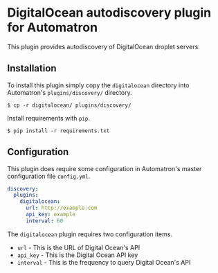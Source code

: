 # DigitalOcean autodiscovery plugin for Automatron

This plugin provides autodiscovery of DigitalOcean droplet servers.

## Installation

To install this plugin simply copy the `digitalocean` directory into Automatron's `plugins/discovery/` directory.

```shell
$ cp -r digitalocean/ plugins/discovery/
```

Install requirements with `pip`.

```shell
$ pip install -r requirements.txt
```

## Configuration

This plugin does require some configuration in Automatron's master configuration file `config.yml`.

```yaml
discovery:
  plugins:
    digitalocean:
      url: http://example.com
      api_key: example
      interval: 60
```

The `digitalocean` plugin requires two configuration items.

* `url` - This is the URL of Digital Ocean's API
* `api_key` - This is the Digital Ocean API key
* `interval` - This is the frequency to query Digital Ocean's API

